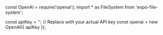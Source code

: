 const OpenAI = require('openai');
import * as FileSystem from 'expo-file-system';

const apiKey = ''; // Replace with your actual API key
const openai = new OpenAI({ apiKey });
